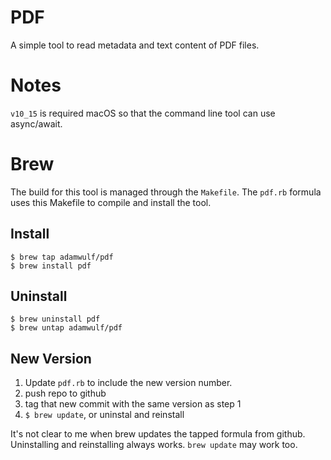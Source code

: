 # PDF

A simple tool to read metadata and text content of PDF files.

# Notes

`v10_15` is required macOS so that the command line tool can use async/await.

# Brew

The build for this tool is managed through the `Makefile`. The `pdf.rb` formula uses this Makefile to compile and install the tool.

## Install

```
$ brew tap adamwulf/pdf
$ brew install pdf
```

## Uninstall

```
$ brew uninstall pdf
$ brew untap adamwulf/pdf
```

## New Version

1. Update `pdf.rb` to include the new version number.
2. push repo to github
3. tag that new commit with the same version as step 1
4. `$ brew update`, or uninstal and reinstall

It's not clear to me when brew updates the tapped formula from github. Uninstalling and reinstalling always works. `brew update` may work too.
